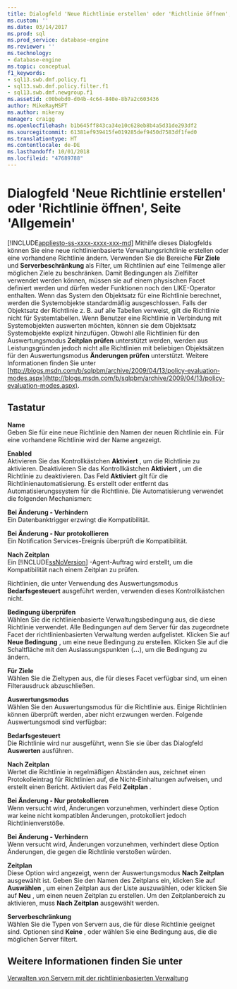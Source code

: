 ```yaml
---
title: Dialogfeld 'Neue Richtlinie erstellen' oder 'Richtlinie öffnen', Seite 'Allgemein'|Microsoft-Dokumentation
ms.custom: ''
ms.date: 03/14/2017
ms.prod: sql
ms.prod_service: database-engine
ms.reviewer: ''
ms.technology:
- database-engine
ms.topic: conceptual
f1_keywords:
- sql13.swb.dmf.policy.f1
- sql13.swb.dmf.policy.filter.f1
- sql13.swb.dmf.newgroup.f1
ms.assetid: c00bebd0-d04b-4c64-840e-8b7a2c603436
author: MikeRayMSFT
ms.author: mikeray
manager: craigg
ms.openlocfilehash: b1b645ff843ca34e10c628eb8b4a5d31de293df2
ms.sourcegitcommit: 61381ef939415fe019285def9450d7583df1fed0
ms.translationtype: HT
ms.contentlocale: de-DE
ms.lasthandoff: 10/01/2018
ms.locfileid: "47689788"
---
```

# <a name="create-new-policy-or-open-policy-dialog-box-general-page"></a>Dialogfeld 'Neue Richtlinie erstellen' oder 'Richtlinie öffnen', Seite 'Allgemein'
[!INCLUDE[appliesto-ss-xxxx-xxxx-xxx-md](../../includes/appliesto-ss-xxxx-xxxx-xxx-md.md)]
  Mithilfe dieses Dialogfelds können Sie eine neue richtlinienbasierte Verwaltungsrichtlinie erstellen oder eine vorhandene Richtlinie ändern. Verwenden Sie die Bereiche **Für Ziele** und **Serverbeschränkung** als Filter, um Richtlinien auf eine Teilmenge aller möglichen Ziele zu beschränken. Damit Bedingungen als Zielfilter verwendet werden können, müssen sie auf einem physischen Facet definiert werden und dürfen weder Funktionen noch den LIKE-Operator enthalten. Wenn das System den Objektsatz für eine Richtlinie berechnet, werden die Systemobjekte standardmäßig ausgeschlossen.  Falls der Objektsatz der Richtlinie z. B. auf alle Tabellen verweist, gilt die Richtlinie nicht für Systemtabellen. Wenn Benutzer eine Richtlinie in Verbindung mit Systemobjekten auswerten möchten, können sie dem Objektsatz Systemobjekte explizit hinzufügen. Obwohl alle Richtlinien für den Auswertungsmodus **Zeitplan prüfen** unterstützt werden, werden aus Leistungsgründen jedoch nicht alle Richtlinien mit beliebigen Objektsätzen für den Auswertungsmodus **Änderungen prüfen** unterstützt. Weitere Informationen finden Sie unter [http://blogs.msdn.com/b/sqlpbm/archive/2009/04/13/policy-evaluation-modes.aspx](http://blogs.msdn.com/b/sqlpbm/archive/2009/04/13/policy-evaluation-modes.aspx).  
  
## <a name="options"></a>Tastatur  
 **Name**  
 Geben Sie für eine neue Richtlinie den Namen der neuen Richtlinie ein. Für eine vorhandene Richtlinie wird der Name angezeigt.  
  
 **Enabled**  
 Aktivieren Sie das Kontrollkästchen **Aktiviert** , um die Richtlinie zu aktivieren. Deaktivieren Sie das Kontrollkästchen **Aktiviert** , um die Richtlinie zu deaktivieren. Das Feld **Aktiviert** gilt für die Richtlinienautomatisierung. Es erstellt oder entfernt das Automatisierungssystem für die Richtlinie. Die Automatisierung verwendet die folgenden Mechanismen:  
  
 **Bei Änderung - Verhindern**  
 Ein Datenbanktrigger erzwingt die Kompatibilität.  
  
 **Bei Änderung - Nur protokollieren**  
 Ein Notification Services-Ereignis überprüft die Kompatibilität.  
  
 **Nach Zeitplan**  
 Ein [!INCLUDE[ssNoVersion](../../includes/ssnoversion-md.md)] -Agent-Auftrag wird erstellt, um die Kompatibilität nach einem Zeitplan zu prüfen.  
  
 Richtlinien, die unter Verwendung des Auswertungsmodus **Bedarfsgesteuert** ausgeführt werden, verwenden dieses Kontrollkästchen nicht.  
  
 **Bedingung überprüfen**  
 Wählen Sie die richtlinienbasierte Verwaltungsbedingung aus, die diese Richtlinie verwendet. Alle Bedingungen auf dem Server für das zugeordnete Facet der richtlinienbasierten Verwaltung werden aufgelistet. Klicken Sie auf **Neue Bedingung** , um eine neue Bedingung zu erstellen. Klicken Sie auf die Schaltfläche mit den Auslassungspunkten (**…**), um die Bedingung zu ändern.  
  
 **Für Ziele**  
 Wählen Sie die Zieltypen aus, die für dieses Facet verfügbar sind, um einen Filterausdruck abzuschließen.  
  
 **Auswertungsmodus**  
 Wählen Sie den Auswertungsmodus für die Richtlinie aus. Einige Richtlinien können überprüft werden, aber nicht erzwungen werden. Folgende Auswertungsmodi sind verfügbar:  
  
 **Bedarfsgesteuert**  
 Die Richtlinie wird nur ausgeführt, wenn Sie sie über das Dialogfeld **Auswerten** ausführen.  
  
 **Nach Zeitplan**  
 Wertet die Richtlinie in regelmäßigen Abständen aus, zeichnet einen Protokolleintrag für Richtlinien auf, die Nicht-Einhaltungen aufweisen, und erstellt einen Bericht. Aktiviert das Feld **Zeitplan** .  
  
 **Bei Änderung - Nur protokollieren**  
 Wenn versucht wird, Änderungen vorzunehmen, verhindert diese Option war keine nicht kompatiblen Änderungen, protokolliert jedoch Richtlinienverstöße.  
  
 **Bei Änderung - Verhindern**  
 Wenn versucht wird, Änderungen vorzunehmen, verhindert diese Option Änderungen, die gegen die Richtlinie verstoßen würden.  
  
 **Zeitplan**  
 Diese Option wird angezeigt, wenn der Auswertungsmodus **Nach Zeitplan** ausgewählt ist. Geben Sie den Namen des Zeitplans ein, klicken Sie auf **Auswählen** , um einen Zeitplan aus der Liste auszuwählen, oder klicken Sie auf **Neu** , um einen neuen Zeitplan zu erstellen. Um den Zeitplanbereich zu aktivieren, muss **Nach Zeitplan** ausgewählt werden.  
  
 **Serverbeschränkung**  
 Wählen Sie die Typen von Servern aus, die für diese Richtlinie geeignet sind. Optionen sind **Keine** , oder wählen Sie eine Bedingung aus, die die möglichen Server filtert.  
  
## <a name="see-also"></a>Weitere Informationen finden Sie unter  
 [Verwalten von Servern mit der richtlinienbasierten Verwaltung](../../relational-databases/policy-based-management/administer-servers-by-using-policy-based-management.md)  
  
  
